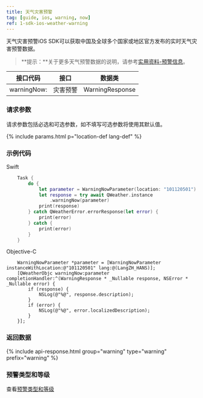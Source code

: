 ```yaml
---
title: 天气灾害预警
tag: [guide, ios, warning, now]
ref: 1-sdk-ios-weather-warning
---
```


天气灾害预警iOS SDK可以获取中国及全球多个国家或地区官方发布的实时天气灾害预警数据。

> **提示：**关于更多天气预警数据的说明，请参考[实用资料-预警信息](/docs/resource/warning-info/)。


| 接口代码     | 接口     | 数据类           |
| -------------------- | -------- | ---------------- |
| warningNow: | 灾害预警 | WarningResponse |

### 请求参数

请求参数包括必选和可选参数，如不填写可选参数将使用其默认值。

{% include params.html p="location-def lang-def" %}

### 示例代码

Swift

```swift
    Task {
        do {
            let parameter = WarningNowParameter(location: "101120501")
            let response = try await QWeather.instance
                .warningNow(parameter)
            print(response)
        } catch QWeatherError.errorResponse(let error) {
            print(error)
        } catch {
            print(error)
        }
    }
```

Objective-C

```objc
    WarningNowParameter *parameter = [WarningNowParameter instanceWithLocation:@"101120501" lang:@(LangZH_HANS)];
    [QWeatherObjc warningNow:parameter completionHandler:^(WarningResponse * _Nullable response, NSError * _Nullable error) {
        if (response) {
            NSLog(@"%@", response.description);
        }
        if (error) {
            NSLog(@"%@", error.localizedDescription);
        }
    }];
```

### 返回数据

{% include api-response.html group="warning" type="warning" prefix="warning" %}


### 预警类型和等级

查看[预警类型和等级](/docs/resource/warning-info/)
